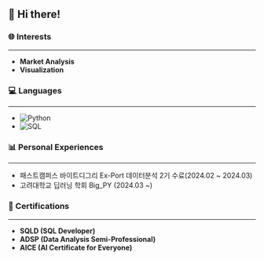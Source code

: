 ## 👋 Hi there!

### 🌐 Interests
---
- **Market Analysis** 
- **Visualization** 

### 💻 Languages
---
- ![Python](https://img.shields.io/badge/Python-3776AB?style=for-the-badge&logo=python&logoColor=blue)
- ![SQL](https://img.shields.io/badge/SQL-4479A1?style=for-the-badge&logo=mysql&logoColor=skyblue)

### 📊 Personal Experiences
---
- 패스트캠퍼스 바이트디그리 Ex-Port 데이터분석 2기 수료(2024.02 ~ 2024.03)
- 고려대학교 딥러닝 학회 Big_PY (2024.03 ~)

### 📜 Certifications
---
- **SQLD (SQL Developer)**
- **ADSP (Data Analysis Semi-Professional)**
- **AICE (AI Certificate for Everyone)**
